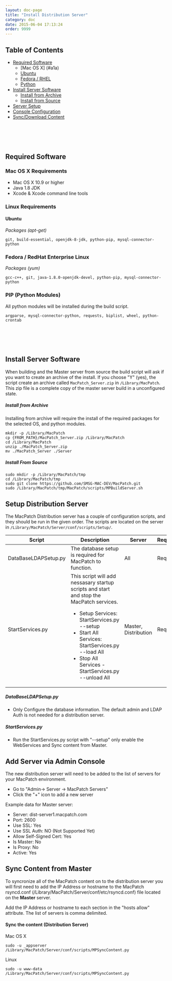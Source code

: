 ```yaml
---
layout: doc-page
title: "Install Distribution Server"
category: doc
date: 2015-06-04 17:13:24
order: 9999
---
```


## Table of Contents

* [Required Software](#a1)
	* [Mac OS X] (#a1a)	
	* [Ubuntu](#a1b)
	* [Fedora / RHEL](#a1c)
	* [Python](#a1d)
* [Install Server Software](#a2) 
	* [Install from Archive](#a2a)	
	* [Install from Source](#a2b)	
* [Server Setup](#a3)
* [Console Configuration ](#a4)
* [Sync/Download Content](#a5)

# &nbsp;
<a name='a1'></a>
## Required Software

<a name='a1a'></a>
### Mac OS X Requirements

* Mac OS X 10.9 or higher
* Java 1.8 JDK
* Xcode & Xcode command line tools

### Linux Requirements

<a name='a1b'></a>
#### Ubuntu 

*Packages (apt-get)*

	git, build-essential, openjdk-8-jdk, python-pip, mysql-connector-python
	
<a name='a1c'></a>	
### Fedora / RedHat Enterprise Linux 

*Packages (yum)*

	gcc-c++, git, java-1.8.0-openjdk-devel, python-pip, mysql-connector-python

<a name='a1d'></a>	
### PIP (Python Modules) 
All python modules will be installed during the build script.

	argparse, mysql-connector-python, requests, biplist, wheel, python-crontab

# &nbsp; 
<a name='a2'></a>		
## Install Server Software

When building and the Master server from source the build script will ask if you want to create an archive of the install. If you choose "Y" (yes), the script create an archive called `MacPatch_Server.zip` in `/Library/MacPatch`. This zip file is a complete copy of the master server build in a unconfigured state.

<a name='a2a'></a>	
##### Install from Archive

Installing from archive will require the install of the required packages for the selected OS, and python modules.

	mkdir -p /Library/MacPatch
	cp {FROM_PATH}/MacPatch_Server.zip /Library/MacPatch
	cd /Library/MacPatch
	unzip ./MacPatch_Server.zip
	mv ./MacPatch_Server ./Server

<a name='a2b'></a>		
##### Install From Source
	
	sudo mkdir -p /Library/MacPatch/tmp
	cd /Library/MacPatch/tmp
	sudo git clone https://github.com/SMSG-MAC-DEV/MacPatch.git
	sudo /Library/MacPatch/tmp/MacPatch/scripts/MPBuildServer.sh

<a name='a3'></a>
## Setup Distribution Server 
The MacPatch Distribution server has a couple of configuration scripts, and they should be run in the given order. The scripts are located on the server in `/Library/MacPatch/Server/conf/scripts/Setup/`.

Script	| Description | Server | Required
---|---|---|---
DataBaseLDAPSetup.py | The database setup is required for MacPatch to function. | All | Required
StartServices.py | This script will add nessasary startup scripts and start and stop the MacPatch services.<ul><li>Setup Services: StartServices.py --setup</li><li>Start All Services: StartServices.py --load All</li><li>Stop All Services - StartServices.py --unload All</li></lu> | Master, Distribution | Required

##### DataBaseLDAPSetup.py
* Only Configure the database information. The default admin and LDAP Auth is not needed for a distribution server. 

##### StartServices.py
* Run the StartServices.py script with "--setup" only enable the WebServices and Sync content from Master.

<a name='a4'></a>
## Add Server via Admin Console
The new distribution server will need to be added to the list of servers for your MacPatch environment.

* Go to "Admin-> Server -> MacPatch Servers"
* Click the "+" icon to add a new server

Example data for Master server:

* Server: dist-server1.macpatch.com
* Port: 2600
* Use SSL: Yes
* Use SSL Auth: NO (Not Supported Yet)
* Allow Self-Signed Cert: Yes
* Is Master: No
* Is Proxy: No
* Active: Yes 

<a name='a5'></a>
## Sync Content from Master
To syncronize all of the MacPatch content on to the distribution server you will first need to add the IP Address or hostname to the MacPatch rsyncd.conf (/Library/MacPatch/Server/conf/etc/rsyncd.conf) file located on the **Master** server. 

Add the IP Address or hostname to each section in the "hosts allow" attribute. The list of servers is comma delimited.

#### Sync the content (Distribution Server)
Mac OS X

	sudo -u _appserver /Library/MacPatch/Server/conf/scripts/MPSyncContent.py

Linux

	sudo -u www-data /Library/MacPatch/Server/conf/scripts/MPSyncContent.py